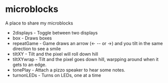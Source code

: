 # microblocks
A place to share my microblocks

* 2displays - Toggle between two displays
* box - Draws boxes
* repeatGame - Game draws an arrow (<- -- or ->) and you tilt in the same direction to see a smile
* tiltXY - Tilt and the pixel will roll down hill
* tiltXYwrap - Tilt and the pixel goes down hill, warpping around when it gets to an edge.
* tonePlay - Attach a pizzo speaker to hear some notes.
* turnonLEDs - Turns on LEDs, one at a time
